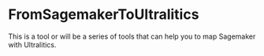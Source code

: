 # FromSagemakerToUltralitics
This is a tool or will be a series of tools that can help you to map Sagemaker with Ultralitics.
